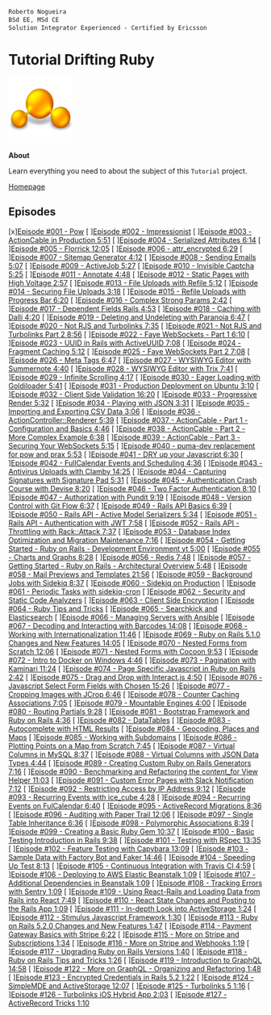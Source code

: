 ```
Roberto Nogueira  
BSd EE, MSd CE
Solution Integrator Experienced - Certified by Ericsson
```
# Tutorial Drifting Ruby

![tutorial image](images/tutorial.png)

**About**

Learn everything you need to about the subject of this `Tutorial` project.

[Homepage](https://www.youtube.com/watch?v=Kt_QznC8r9s&list=PLoQwKu-bfLSZ6kkTy48Vdt6IJqYUaPjKr)

## Episodes
[x][Episode #001 - Pow](https://www.youtube.com/watch?v=FI8uZ8jqr94&index=138&list=PLoQwKu-bfLSZ6kkTy48Vdt6IJqYUaPjKr)
[ ][Episode #002 - Impressionist]()
[ ][Episode #003 - ActionCable in Production 5:51]()
[ ][Episode #004 - Serialized Attributes 6:14]()
[ ][Episode #005 - Florrick 12:05]()
[ ][Episode #006 - attr_encrypted 6:29]()
[ ][Episode #007 - Sitemap Generator 4:12]()
[ ][Episode #008 - Sending Emails 5:07]()
[ ][Episode #009 - ActiveJob 5:27]()
[ ][Episode #010 - Invisible Captcha 5:25]()
[ ][Episode #011 - Annotate 4:48]()
[ ][Episode #012 - Static Pages with High Voltage 2:57]()
[ ][Episode #013 - File Uploads with Refile 5:12]()
[ ][Episode #014 - Securing File Uploads 3:18]()
[ ][Episode #015 - Refile Uploads with Progress Bar 6:20]()
[ ][Episode #016 - Complex Strong Params 2:42]()
[ ][Episode #017 - Dependent Fields Rails 4:53]()
[ ][Episode #018 - Caching with Dalli 4:20]()
[ ][Episode #019 - Deleting and Undeleting with Paranoia 6:47]()
[ ][Episode #020 - Not RJS and Turbolinks 7:35]()
[ ][Episode #021 - Not RJS and Turbolinks Part 2 8:56]()
[ ][Episode #022 - Faye WebSockets - Part 1 6:10]()
[ ][Episode #023 - UUID in Rails with ActiveUUID 7:08]()
[ ][Episode #024 - Fragment Caching 5:12]()
[ ][Episode #025 - Faye WebSockets Part 2 7:08]()
[ ][Episode #026 - Meta Tags 6:47]()
[ ][Episode #027 - WYSIWYG Editor with Summernote 4:40]()
[ ][Episode #028 - WYSIWYG Editor with Trix 7:41]()
[ ][Episode #029 - Infinite Scrolling 4:17]()
[ ][Episode #030 - Eager Loading with Goldiloader 5:41]()
[ ][Episode #031 - Production Deployment on Ubuntu 3:10]()
[ ][Episode #032 - Client Side Validation 16:20]()
[ ][Episode #033 - Progressive Render 5:32]()
[ ][Episode #034 - Playing with JSON 3:31]()
[ ][Episode #035 - Importing and Exporting CSV Data 3:06]()
[ ][Episode #036 - ActionController::Renderer 5:39]()
[ ][Episode #037 - ActionCable - Part 1 - Configuration and Basics 4:46]()
[ ][Episode #038 - ActionCable - Part 2 - More Complex Example 6:38]()
[ ][Episode #039 - ActionCable - Part 3 - Securing Your WebSockets 5:15]()
[ ][Episode #040 - puma-dev replacement for pow and prax 5:53]()
[ ][Episode #041 - DRY up your Javascript 6:30]()
[ ][Episode #042 - FullCalendar Events and Scheduling 4:36]()
[ ][Episode #043 - Antivirus Uploads with Clamby 14:25]()
[ ][Episode #044 - Capturing Signatures with Signature Pad 5:31]()
[ ][Episode #045 - Authentication Crash Course with Devise 8:20]()
[ ][Episode #046 - Two Factor Authentication 8:10]()
[ ][Episode #047 - Authorization with Pundit 9:19]()
[ ][Episode #048 - Version Control with Git Flow 6:37]()
[ ][Episode #049 - Rails API Basics 6:39]()
[ ][Episode #050 - Rails API - Active Model Serializers 5:34]()
[ ][Episode #051 - Rails API - Authentication with JWT 7:58]()
[ ][Episode #052 - Rails API - Throttling with Rack::Attack 7:37]()
[ ][Episode #053 - Database Index Optimization and Migration Maintenance 7:16]()
[ ][Episode #054 - Getting Started - Ruby on Rails - Development Environment yt 5:00]()
[ ][Episode #055 - Charts and Graphs 8:28]()
[ ][Episode #056 - Redis 7:48]()
[ ][Episode #057 - Getting Started - Ruby on Rails - Architectural Overview 5:48]()
[ ][Episode #058 - Mail Previews and Templates 21:56]()
[ ][Episode #059 - Background Jobs with Sidekiq 8:37]()
[ ][Episode #060 - Sidekiq on Production]()
[ ][Episode #061 - Periodic Tasks with sidekiq-cron]()
[ ][Episode #062 - Security and Static Code Analyzers](https://www.youtube.com/watch?v=HYGuCettuGA&list=PLoQwKu-bfLSZ6kkTy48Vdt6IJqYUaPjKr&index=77)
[ ][Episode #063 - Client Side Encryption]()
[ ][Episode #064 - Ruby Tips and Tricks]()
[ ][Episode #065 - Searchkick and Elasticsearch]()
[ ][Episode #066 - Managing Servers with Ansible]()
[ ][Episode #067 - Decoding and Interacting with Barcodes 14:08]()
[ ][Episode #068 - Working with Internationalization 11:46]()
[ ][Episode #069 - Ruby on Rails 5.1.0 Changes and New Features 14:05]()
[ ][Episode #070 - Nested Forms from Scratch 12:06]()
[ ][Episode #071 - Nested Forms with Cocoon 9:53]()
[ ][Episode #072 - Intro to Docker on Windows 4:46]()
[ ][Episode #073 - Pagination with Kaminari 11:24]()
[ ][Episode #074 - Page Specific Javascript in Ruby on Rails 2:42]()
[ ][Episode #075 - Drag and Drop with Interact.js 4:50]()
[ ][Episode #076 - Javascript Select Form Fields with Chosen 15:26]()
[ ][Episode #077 - Cropping Images with JCrop 6:46]()
[ ][Episode #078 - Counter Caching Associations 7:05]()
[ ][Episode #079 - Mountable Engines 4:00]()
[ ][Episode #080 - Routing Partials 9:28]()
[ ][Episode #081 - Bootstrap Framework and Ruby on Rails 4:36]()
[ ][Episode #082 - DataTables]()
[ ][Episode #083 - Autocomplete with HTML Results]()
[ ][Episode #084 - Geocoding, Places and Maps]()
[ ][Episode #085 - Working with Subdomains]()
[ ][Episode #086 - Plotting Points on a Map from Scratch 7:45]()
[ ][Episode #087 - Virtual Columns in MySQL 8:37]()
[ ][Episode #088 - Virtual Columns with JSON Data Types 4:44]()
[ ][Episode #089 - Creating Custom Ruby on Rails Generators 7:16]()
[ ][Episode #090 - Benchmarking and Refactoring the content_for View Helper 11:03]()
[ ][Episode #091 - Custom Error Pages with Slack Notification 7:12]()
[ ][Episode #092 - Restricting Access by IP Address 9:12]()
[ ][Episode #093 - Recurring Events with ice_cube 4:28]()
[ ][Episode #094 - Recurring Events on FulCalendar 6:40]()
[ ][Episode #095 - ActiveRecord Migrations 8:36]()
[ ][Episode #096 - Auditing with Paper Trail 12:06]()
[ ][Episode #097 - Single Table Inheritance 6:36]()
[ ][Episode #098 - Polymorphic Associations 8:39]()
[ ][Episode #099 - Creating a Basic Ruby Gem 10:37]()
[ ][Episode #100 - Basic Testing Introduction in Rails 9:38]()
[ ][Episode #101 - Testing with RSpec 13:35]()
[ ][Episode #102 - Feature Testing with Capybara 13:09]()
[ ][Episode #103 - Sample Data with Factory Bot and Faker 14:46]()
[ ][Episode #104 - Speeding Up Test 8:13]()
[ ][Episode #105 - Continuous Integration with Travis CI 4:59]()
[ ][Episode #106 - Deploying to AWS Elastic Beanstalk 1:09]()
[ ][Episode #107 - Additional Dependencies in Beanstalk 1:09]()
[ ][Episode #108 - Tracking Errors with Sentry 1:09]()
[ ][Episode #109 - Using React-Rails and Loading Data from Rails into React 7:49]()
[ ][Episode #110 - React State Changes and Posting to the Rails App 1:09]()
[ ][Episode #111 - In-depth Look into ActiveStorage 1:24]()
[ ][Episode #112 - Stimulus Javascript Framework 1:30]()
[ ][Episode #113 - Ruby on Rails 5.2.0 Changes and New Features 1:47]()
[ ][Episode #114 - Payment Gateway Basics with Stripe 6:22]()
[ ][Episode #115 - More on Stripe and Subscriptions 1:34]()
[ ][Episode #116 - More on Stripe and Webhooks 1:19]()
[ ][Episode #117 - Upgrading Ruby on Rails Versions  1:40]()
[ ][Episode #118 - Ruby on Rails Tips and Tricks 1:26]()
[ ][Episode #119 - Introduction to GraphQL 14:58]()
[ ][Episode #122 - More on GraphQL - Organizing and Refactoring 1:48]()
[ ][Episode #123 - Encrypted Credentials in Rails 5.2 1:22]()
[ ][Episode #124 - SimpleMDE and ActiveStorage 12:07]()
[ ][Episode #125 - Turbolinks 5 1:16]()
[ ][Episode #126 - Turbolinks iOS Hybrid App 2:03]()
[ ][Episode #127 - ActiveRecord Tricks 1:10]()
